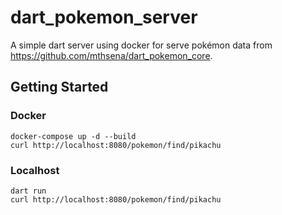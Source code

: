 # dart_pokemon_server

A simple dart server using docker for serve pokémon data from https://github.com/mthsena/dart_pokemon_core.

## Getting Started

### Docker
```
docker-compose up -d --build
curl http://localhost:8080/pokemon/find/pikachu
```

### Localhost
```
dart run
curl http://localhost:8080/pokemon/find/pikachu
```
